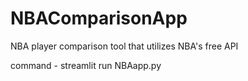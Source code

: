 # NBAComparisonApp

NBA player comparison tool that utilizes NBA's free API

command - streamlit run NBAapp.py
